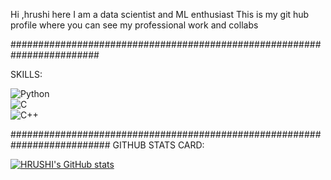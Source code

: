 Hi ,hrushi here
I am a data scientist and  ML enthusiast
This is my git hub profile where you can see my professional work and collabs


########################################################################


SKILLS:


![Python](https://img.shields.io/badge/-Python-3776AB?style=for-the-badge&logo=python&logoColor=white)  
![C](https://img.shields.io/badge/-C-00599C?style=for-the-badge&logo=c&logoColor=white)  
![C++](https://img.shields.io/badge/-C++-00599C?style=for-the-badge&logo=cplusplus&logoColor=white)  


##########################################################################
GITHUB STATS CARD:



[![HRUSHI's GitHub stats](https://github-readme-stats.vercel.app/api?username=hrushijiyyan)](https://github.com/anuraghazra/github-readme-stats)
